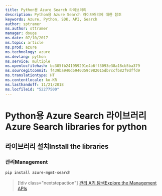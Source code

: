 ```yaml
---
title: Python용 Azure Search 라이브러리
description: Python용 Azure Search 라이브러리에 대한 참조
keywords: Azure, Python, SDK, API, Search
author: sptramer
ms.author: sttramer
manager: douge
ms.date: 07/10/2017
ms.topic: article
ms.prod: azure
ms.technology: azure
ms.devlang: python
ms.service: multiple
ms.openlocfilehash: bc305fb241959291e4b6ff3093e38a18cb5ba379
ms.sourcegitcommit: f439ba940d5940359c982015db7ccfb82f9dffd9
ms.translationtype: HT
ms.contentlocale: ko-KR
ms.lasthandoff: 11/21/2018
ms.locfileid: "52277500"
---
```

# <a name="azure-search-libraries-for-python"></a><span data-ttu-id="90a81-104">Python용 Azure Search 라이브러리</span><span class="sxs-lookup"><span data-stu-id="90a81-104">Azure Search libraries for python</span></span>

## <a name="install-the-libraries"></a><span data-ttu-id="90a81-105">라이브러리 설치</span><span class="sxs-lookup"><span data-stu-id="90a81-105">Install the libraries</span></span>


### <a name="management"></a><span data-ttu-id="90a81-106">관리</span><span class="sxs-lookup"><span data-stu-id="90a81-106">Management</span></span>

```bash
pip install azure-mgmt-search
```
> [!div class="nextstepaction"]
> [<span data-ttu-id="90a81-107">관리 API 탐색</span><span class="sxs-lookup"><span data-stu-id="90a81-107">Explore the Management APIs</span></span>](/python/api/overview/azure/search/management)